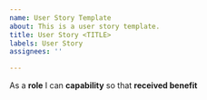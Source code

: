 ```yaml
---
name: User Story Template
about: This is a user story template.
title: User Story <TITLE>
labels: User Story
assignees: ''

---
```


As a **role** I can **capability** so that **received benefit**
